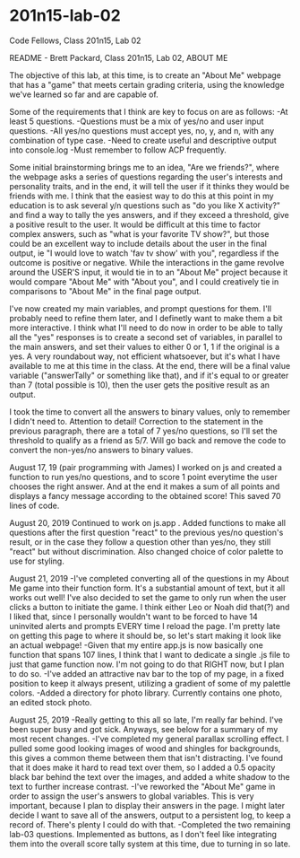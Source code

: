 # 201n15-lab-02
Code Fellows, Class 201n15, Lab 02

README - Brett Packard, Class 201n15, Lab 02, ABOUT ME

The objective of this lab, at this time, is to create an "About Me" webpage that has a "game" that meets certain grading criteria, using the knowledge we've learned so far and are capable of.

Some of the requirements that I think are key to focus on are as follows:
-At least 5 questions.
-Questions must be a mix of yes/no and user input questions.
-All yes/no questions must accept yes, no, y, and n, with any combination of type case.
-Need to create useful and descriptive output into console.log
-Must remember to follow ACP frequently.

Some initial brainstorming brings me to an idea, "Are we friends?", where the webpage asks a series of questions regarding the user's interests and personality traits, and in the end, it will tell the user if it thinks they would be friends with me. I think that the easiest way to do this at this point in my education is to ask several y/n questions such as "do you like X activity?" and find a way to tally the yes answers, and if they exceed a threshold, give a positive result to the user. It would be difficult at this time to factor complex answers, such as "what is your favorite TV show?", but those could be an excellent way to include details about the user in the final output, ie "I would love to watch 'fav tv show' with you", regardless if the outcome is positive or negative. While the interactions in the game revolve around the USER'S input, it would tie in to an "About Me" project because it would compare "About Me" with "About you", and I could creatively tie in comparisons to "About Me" in the final page output.

I've now created my main variables, and prompt questions for them. I'll probably need to refine them later, and I definetly want to make them a bit more interactive. I think what I'll need to do now in order to be able to tally all the "yes" responses is to create a second set of variables, in parallel to the main answers, and set their values to either 0 or 1, 1 if the original is a yes. A very roundabout way, not efficient whatsoever, but it's what I have available to me at this time in the class. At the end, there will be a final value variable ("answerTally" or something like that), and if it's equal to or greater than 7 (total possible is 10), then the user gets the positive result as an output.

I took the time to convert all the answers to binary values, only to remember I didn't need to. Attention to detail! Correction to the statement in the previous paragraph, there are a total of 7 yes/no questions, so I'll set the threshold to qualify as a friend as 5/7. Will go back and remove the code to convert the non-yes/no answers to binary values.

August 17, 19 (pair programming with James)
I worked on js and created a function to run yes/no questions, and to score 1 point everytime the user chooses the right answer. And at the end it makes a sum of all points and displays a fancy message according to the obtained score! This saved 70 lines of code. 

August 20, 2019
Continued to work on js.app . Added functions to make all questions after the first question "react" to the previous yes/no question's result, or in the case they follow a question other than yes/no, they still "react" but without discrimination. Also changed choice of color palette to use for styling.

August 21, 2019
-I've completed converting all of the questions in my About Me game into their function form. It's a substantial amount of text, but it all works out well! I've also decided to set the game to only run when the user clicks a button to initiate the game. I think either Leo or Noah did that(?) and I liked that, since I personally wouldn't want to be forced to have 14 uninvited alerts and prompts EVERY time I reload the page. I'm pretty late on getting this page to where it should be, so let's start making it look like an actual webpage!
-Given that my entire app.js is now basically one function that spans 107 lines, I think that I want to dedicate a single .js file to just that game function now. I'm not going to do that RIGHT now, but I plan to do so.
-I've added an attractive nav bar to the top of my page, in a fixed position to keep it always present, utilizing a gradient of some of my palettle colors.
-Added a directory for photo library. Currently contains one photo, an edited stock photo.

August 25, 2019
-Really getting to this all so late, I'm really far behind. I've been super busy and got sick. Anyways, see below for a summary of my most recent changes.
-I've completed my general parallax scrolling effect. I pulled some good looking images of wood and shingles for backgrounds, this gives a common theme between them that isn't distracting. I've found that it does make it hard to read text over them, so I added a 0.5 opacity black bar behind the text over the images, and added a white shadow to the text to further increase contrast.
-I've reworked the "About Me" game in order to assign the user's answers to global variables. This is very important, because I plan to display their answers in the page. I might later decide I want to save all of the answers, output to a persistent log, to keep a record of. There's plenty I could do with that.
-Completed the two remaining lab-03 questions. Implemented as buttons, as I don't feel like integrating them into the overall score tally system at this time, due to turning in so late.